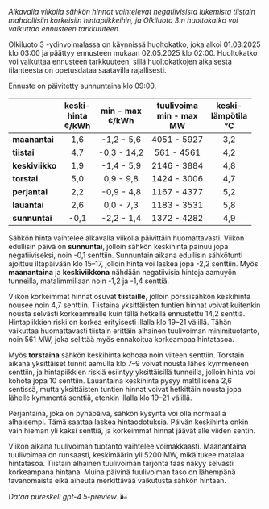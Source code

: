 *Alkavalla viikolla sähkön hinnat vaihtelevat negatiivisista lukemista tiistain mahdollisiin korkeisiin hintapiikkeihin, ja Olkiluoto 3:n huoltokatko voi vaikuttaa ennusteen tarkkuuteen.*

Olkiluoto 3 -ydinvoimalassa on käynnissä huoltokatko, joka alkoi 01.03.2025 klo 03:00 ja päättyy ennusteen mukaan 02.05.2025 klo 02:00. Huoltokatko voi vaikuttaa ennusteen tarkkuuteen, sillä huoltokatkojen aikaisesta tilanteesta on opetusdataa saatavilla rajallisesti.

Ennuste on päivitetty sunnuntaina klo 09:00.

|         | keski-<br>hinta<br>¢/kWh | min - max<br>¢/kWh | tuulivoima<br>min - max<br>MW | keski-<br>lämpötila<br>°C |
|:-------------|:----------------:|:----------------:|:-------------:|:-------------:|
| **maanantai** | 1,6 | -1,2 - 5,6 | 4051 - 5927 | 3,2 |
| **tiistai** | 4,7 | -0,3 - 14,2 | 561 - 4561 | 4,2 |
| **keskiviikko** | 1,9 | -1,4 - 5,9 | 2146 - 3884 | 4,8 |
| **torstai** | 5,0 | 0,9 - 9,8 | 1424 - 3006 | 4,7 |
| **perjantai** | 2,2 | -0,9 - 4,8 | 1167 - 4377 | 5,2 |
| **lauantai** | 2,6 | 0,0 - 7,3 | 1183 - 3531 | 5,8 |
| **sunnuntai** | -0,1 | -2,2 - 1,4 | 1372 - 4282 | 4,9 |

Sähkön hinta vaihtelee alkavalla viikolla päivittäin huomattavasti. Viikon edullisin päivä on **sunnuntai**, jolloin sähkön keskihinta painuu jopa negatiiviseksi, noin -0,1 senttiin. Sunnuntain aikana edullisin sähkötunti ajoittuu iltapäivään klo 15–17, jolloin hinta voi laskea jopa -2,2 senttiin. Myös **maanantaina** ja **keskiviikkona** nähdään negatiivisia hintoja aamuyön tunneilla, matalimmillaan noin -1,2 ja -1,4 senttiä.

Viikon korkeimmat hinnat osuvat **tiistaille**, jolloin pörssisähkön keskihinta nousee noin 4,7 senttiin. Tiistaina yksittäisten tuntien hinnat voivat kuitenkin nousta selvästi korkeammalle kuin tällä hetkellä ennustettu 14,2 senttiä. Hintapiikkien riski on korkea erityisesti illalla klo 19–21 välillä. Tähän vaikuttaa huomattavasti tiistain erittäin alhainen tuulivoiman minimituotanto, noin 561 MW, joka selittää myös ennakoitua korkeampaa hintatasoa.

Myös **torstaina** sähkön keskihinta kohoaa noin viiteen senttiin. Torstain aikana yksittäiset tunnit aamulla klo 7–9 voivat nousta lähes kymmeneen senttiin, ja hintapiikkien riskiä esiintyy yksittäisillä tunneilla, jolloin hinta voi kohota jopa 10 senttiin. Lauantaina keskihinta pysyy maltillisena 2,6 sentissä, mutta yksittäisten tuntien hinnat voivat hetkittäin nousta jopa lähelle kymmentä senttiä, etenkin illalla klo 19–21 välillä.

Perjantaina, joka on pyhäpäivä, sähkön kysyntä voi olla normaalia alhaisempi. Tämä saattaa laskea hintaodotuksia. Päivän keskihinta onkin vain hieman yli kaksi senttiä, ja korkeimmat hinnat jäävät alle viiden sentin.

Viikon aikana tuulivoiman tuotanto vaihtelee voimakkaasti. Maanantaina tuulivoimaa on runsaasti, keskimäärin yli 5200 MW, mikä tukee matalaa hintatasoa. Tiistain alhainen tuulivoiman tarjonta taas näkyy selvästi korkeampana hintana. Muina päivinä tuulivoiman taso on lähempänä tavanomaista eikä aiheuta merkittävää vaikutusta sähkön hintaan.

*Dataa pureskeli gpt-4.5-preview.* 🌬️
